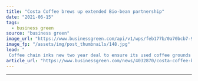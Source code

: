 ```yaml
---
title: "Costa Coffee brews up extended Bio-bean partnership"
date: "2021-06-15"
tags: 
  - business green
source: "business green"
image_url: "https://www.businessgreen.com/api/v1/wps/feb177b/0a70bcb7-9e14-40d3-95af-9276dada2fbd/2/Bio-Bean-14-08-1934468-1000px-185x114.jpg"
image_fp: "/assets/img/post_thumbnails/148.jpg"
lead: "
 Coffee chain inks new two year deal to ensure its used coffee grounds are recycled, delivering significant emissions savings in the process ..."
article_url: "https://www.businessgreen.com/news/4032870/costa-coffee-brews-extended-bio-bean-partnership"
---
```


---
